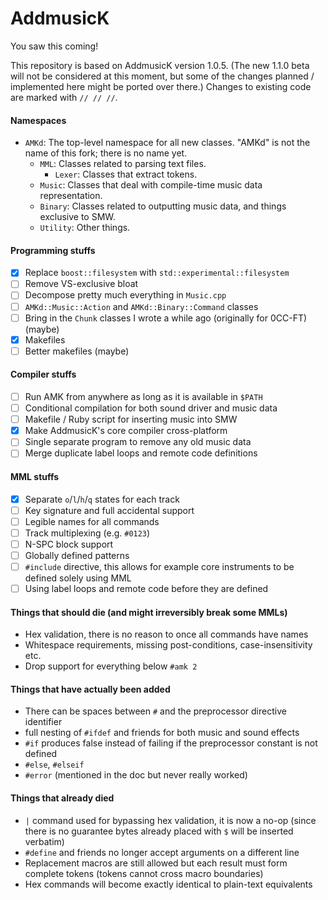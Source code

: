 # AddmusicK

You saw this coming!

This repository is based on AddmusicK version 1.0.5. (The new 1.1.0 beta will not be considered at this moment, but some of the changes planned / implemented here might be ported over there.) Changes to existing code are marked with `// // //`.

#### Namespaces
- `AMKd`: The top-level namespace for all new classes. "AMKd" is not the name of this fork; there is no name yet.
  - `MML`: Classes related to parsing text files.
    - `Lexer`: Classes that extract tokens.
  - `Music`: Classes that deal with compile-time music data representation.
  - `Binary`: Classes related to outputting music data, and things exclusive to SMW.
  - `Utility`: Other things.

#### Programming stuffs

- [x] Replace `boost::filesystem` with `std::experimental::filesystem`
- [ ] Remove VS-exclusive bloat
- [ ] Decompose pretty much everything in `Music.cpp`
- [ ] `AMKd::Music::Action` and `AMKd::Binary::Command` classes
- [ ] Bring in the `Chunk` classes I wrote a while ago (originally for 0CC-FT) (maybe)
- [x] Makefiles
- [ ] Better makefiles (maybe)

#### Compiler stuffs

- [ ] Run AMK from anywhere as long as it is available in `$PATH`
- [ ] Conditional compilation for both sound driver and music data
- [ ] Makefile / Ruby script for inserting music into SMW
- [x] Make AddmusicK's core compiler cross-platform
- [ ] Single separate program to remove any old music data
- [ ] Merge duplicate label loops and remote code definitions

#### MML stuffs

- [x] Separate `o`/`l`/`h`/`q` states for each track
- [ ] Key signature and full accidental support
- [ ] Legible names for all commands
- [ ] Track multiplexing (e.g. `#0123`)
- [ ] N-SPC block support
- [ ] Globally defined patterns
- [ ] `#include` directive, this allows for example core instruments to be defined solely using MML
- [ ] Using label loops and remote code before they are defined

#### Things that should die (and might irreversibly break some MMLs)

- Hex validation, there is no reason to once all commands have names
- Whitespace requirements, missing post-conditions, case-insensitivity etc.
- Drop support for everything below `#amk 2`

#### Things that have actually been added

- There can be spaces between `#` and the preprocessor directive identifier
- full nesting of `#ifdef` and friends for both music and sound effects
- `#if` produces false instead of failing if the preprocessor constant is not defined
- `#else`, `#elseif`
- `#error` (mentioned in the doc but never really worked)

#### Things that already died

- `|` command used for bypassing hex validation, it is now a no-op (since there is no guarantee bytes already placed with `$` will be inserted verbatim)
- `#define` and friends no longer accept arguments on a different line
- Replacement macros are still allowed but each result must form complete tokens (tokens cannot cross macro boundaries)
- Hex commands will become exactly identical to plain-text equivalents
